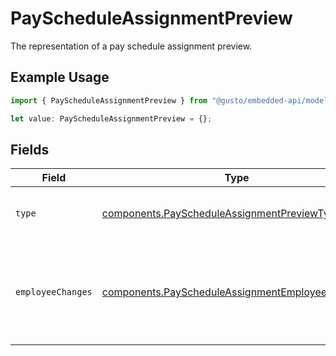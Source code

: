# PayScheduleAssignmentPreview

The representation of a pay schedule assignment preview.

## Example Usage

```typescript
import { PayScheduleAssignmentPreview } from "@gusto/embedded-api/models/components";

let value: PayScheduleAssignmentPreview = {};
```

## Fields

| Field                                                                                                              | Type                                                                                                               | Required                                                                                                           | Description                                                                                                        |
| ------------------------------------------------------------------------------------------------------------------ | ------------------------------------------------------------------------------------------------------------------ | ------------------------------------------------------------------------------------------------------------------ | ------------------------------------------------------------------------------------------------------------------ |
| `type`                                                                                                             | [components.PayScheduleAssignmentPreviewType](../../models/components/payscheduleassignmentpreviewtype.md)         | :heavy_minus_sign:                                                                                                 | The pay schedule assignment type.                                                                                  |
| `employeeChanges`                                                                                                  | [components.PayScheduleAssignmentEmployeeChange](../../models/components/payscheduleassignmentemployeechange.md)[] | :heavy_minus_sign:                                                                                                 | A list of pay schedule changes including pay period and transition pay period.                                     |